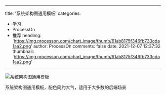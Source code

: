 
---
title: '系统架构图通用模板'
categories: 
 - 学习
 - ProcessOn
 - 推荐
headimg: 'https://img.processon.com/chart_image/thumb/61ab8175f346fb733cda1aa2.png'
author: ProcessOn
comments: false
date: 2021-12-07 12:37:32
thumbnail: 'https://img.processon.com/chart_image/thumb/61ab8175f346fb733cda1aa2.png'
---

<div>   
<img class="thumb" alt="系统架构图通用模板" src="https://img.processon.com/chart_image/thumb/61ab8175f346fb733cda1aa2.png" referrerpolicy="no-referrer">
<p>系统架构图通用模板，配色简约大气，适用于大多数的后端场景</p>  
</div>
            